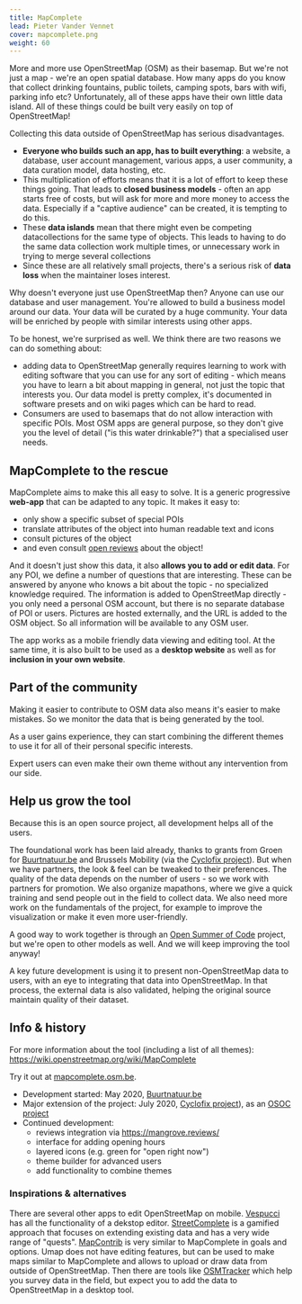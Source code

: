 ```yaml
---
title: MapComplete
lead: Pieter Vander Vennet
cover: mapcomplete.png
weight: 60
---
```




More and more use OpenStreetMap (OSM) as their basemap. But we're not just a map - we're an open spatial database. How many apps do you know that collect drinking fountains, public toilets, camping spots, bars with wifi, parking info etc? Unfortunately, all of these apps have their own little data island. All of these things could be built very easily on top of OpenStreetMap! 

Collecting this data outside of OpenStreetMap has serious disadvantages.
* **Everyone who builds such an app, has to built everything**: a website, a database, user account management, various apps, a user community, a data curation model, data hosting, etc. 
* This multiplication of efforts means that it is a lot of effort to keep these things going. That leads to **closed business models** - often an app starts free of costs, but will ask for more and more money to access the data. Especially if a "captive audience" can be created, it is tempting to do this.
* These **data islands** mean that there might even be competing datacollections for the same type of objects. This leads to having to do the same data collection work multiple times, or unnecessary work in trying to merge several collections
* Since these are all relatively small projects, there's a serious risk of **data loss** when the maintainer loses interest.

Why doesn't everyone just use OpenStreetMap then? Anyone can use our database and user management. You're allowed to build a business model around our data. Your data will be curated by a huge community. Your data will be enriched by people with similar interests using other apps.

To be honest, we're surprised as well. We think there are two reasons we can do something about:
* adding data to OpenStreetMap generally requires learning to work with editing software that you can use for any sort of editing - which means you have to learn a bit about mapping in general, not just the topic that interests you. Our data model is pretty complex, it's documented in software presets and on wiki pages which can be hard to read.
* Consumers are used to basemaps that do not allow interaction with specific POIs. Most OSM apps are general purpose, so they don't give you the level of detail ("is this water drinkable?") that a specialised user needs.

## MapComplete to the rescue

MapComplete aims to make this all easy to solve. It is a generic progressive **web-app** that can be adapted to any topic. It makes it easy to:

- only show a specific subset of special POIs
- translate attributes of the object into human readable text and icons
- consult pictures of the object
- and even consult [open reviews](https://mangrove.reviews/) about the object!

And it doesn't just show this data, it also **allows you to add or edit data**. For any POI, we define a number of questions that are interesting. These can be answered by anyone who knows a bit about the topic - no specialized knowledge required. The information is added to OpenStreetMap directly - you only need a personal OSM account, but there is no separate database of POI or users. Pictures are hosted externally, and the URL is added to the OSM object. So all information will be available to any OSM user.

The app works as a mobile friendly data viewing and editing tool. At the same time, it is also built to be used as a **desktop website** as well as for **inclusion in your own website**.

## Part of the community

Making it easier to contribute to OSM data also means it's easier to make mistakes. So we monitor the data that is being generated by the tool.

As a user gains experience, they can start combining the different themes to use it for all of their personal specific interests. 

Expert users can even make their own theme without any intervention from our side.

## Help us grow the tool

Because this is an open source project, all development helps all of the users.

The foundational work has been laid already, thanks to grants from Groen for [Buurtnatuur.be](https://buurtnatuur.be/) and Brussels Mobility (via the [Cyclofix project](https://cyclofix.osm.be)). But when we have partners, the look & feel can be tweaked to their preferences. The quality of the data depends on the number of users - so we work with partners for promotion. We also organize mapathons, where we give a quick training and send people out in the field to collect data. We also need more work on the fundamentals of the project, for example to improve the visualization or make it even more user-friendly.

A good way to work together is through an [Open Summer of Code](https://osoc.be/) project, but we're open to other models as well. And we will keep improving the tool anyway!

A key future development is using it to present non-OpenStreetMap data to users, with an eye to integrating that data into OpenStreetMap. In that process, the external data is also validated, helping the original source maintain quality of their dataset.


## Info & history

For more information about the tool (including a list of all themes): https://wiki.openstreetmap.org/wiki/MapComplete

Try it out at [mapcomplete.osm.be](https://mapcomplete.osm.be/). 

* Development started: May 2020, [Buurtnatuur.be](https://buurtnatuur.be/)
* Major extension of the project: July 2020, [Cyclofix project](https://cyclofix.osm.be)), as an [OSOC project](https://osoc.be/editions/2020/cyclofix)
* Continued development:
    * reviews integration via https://mangrove.reviews/
    * interface for adding opening hours
    * layered icons (e.g. green for "open right now")
    * theme builder for advanced users
    * add functionality to combine themes

### Inspirations & alternatives
There are several other apps to edit OpenStreetMap on mobile. [Vespucci](https://wiki.openstreetmap.org/wiki/Vespucci) has all the functionality of a dekstop editor. [StreetComplete](https://wiki.openstreetmap.org/wiki/StreetComplete) is a gamified approach that focuses on extending existing data and has a very wide range of "quests". [MapContrib](https://wiki.openstreetmap.org/wiki/MapContrib) is very similar to MapComplete in goals and options. Umap does not have editing features, but can be used to make maps similar to MapComplete and allows to upload or draw data from outside of OpenStreetMap. Then there are tools like [OSMTracker](https://wiki.openstreetmap.org/wiki/OSMTracker_(Android)) which help you survey data in the field, but expect you to add the data to OpenStreetMap in a desktop tool.
